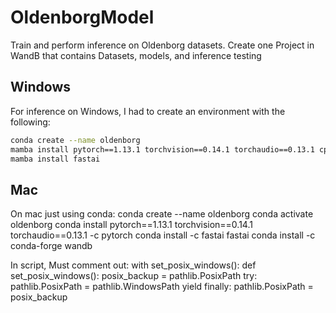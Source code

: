 # OldenborgModel

Train and perform inference on Oldenborg datasets.
Create one Project in WandB that contains Datasets, models, and inference testing

## Windows

For inference on Windows, I had to create an environment with the following:

~~~bash
conda create --name oldenborg
mamba install pytorch==1.13.1 torchvision==0.14.1 torchaudio==0.13.1 cpuonly -c pytorch
mamba install fastai
~~~
## Mac
On mac just using conda: 
conda create --name oldenborg
conda activate oldenborg
conda install pytorch==1.13.1 torchvision==0.14.1 torchaudio==0.13.1 -c pytorch
conda install -c fastai fastai 
conda install -c conda-forge wandb

In script, Must comment out: 
with set_posix_windows(): 
def set_posix_windows():
     posix_backup = pathlib.PosixPath
     try:
         pathlib.PosixPath = pathlib.WindowsPath
         yield
     finally:
         pathlib.PosixPath = posix_backup

